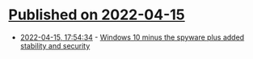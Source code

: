 # [Published on 2022-04-15](index.md)

* [2022-04-15, 17:54:34](https://news.ycombinator.com/item?id=31043375) - [Windows 10 minus the spyware plus added stability and security](https://ameliorated.info/)
